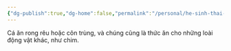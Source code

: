 ```yaml
---
{"dg-publish":true,"dg-home":false,"permalink":"/personal/he-sinh-thai-ao-ca/ca-trong-ao/","dgPassFrontmatter":true,"noteIcon":"","updated":"2025-01-14T22:28:21.251+07:00"}
---
```


Cá ăn rong rêu hoặc côn trùng, và chúng cũng là thức ăn cho những loài động vật khác, như chim.